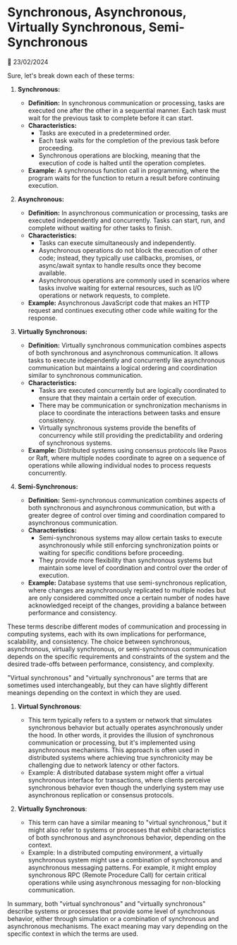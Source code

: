 # Synchronous, Asynchronous, Virtually Synchronous, Semi-Synchronous

📅 23/02/2024

Sure, let's break down each of these terms:

1. **Synchronous:**
   - **Definition:** In synchronous communication or processing, tasks are executed one after the other in a sequential manner. Each task must wait for the previous task to complete before it can start.
   - **Characteristics:**
     - Tasks are executed in a predetermined order.
     - Each task waits for the completion of the previous task before proceeding.
     - Synchronous operations are blocking, meaning that the execution of code is halted until the operation completes.
   - **Example:** A synchronous function call in programming, where the program waits for the function to return a result before continuing execution.

2. **Asynchronous:**
   - **Definition:** In asynchronous communication or processing, tasks are executed independently and concurrently. Tasks can start, run, and complete without waiting for other tasks to finish.
   - **Characteristics:**
     - Tasks can execute simultaneously and independently.
     - Asynchronous operations do not block the execution of other code; instead, they typically use callbacks, promises, or async/await syntax to handle results once they become available.
     - Asynchronous operations are commonly used in scenarios where tasks involve waiting for external resources, such as I/O operations or network requests, to complete.
   - **Example:** Asynchronous JavaScript code that makes an HTTP request and continues executing other code while waiting for the response.

3. **Virtually Synchronous:**
   - **Definition:** Virtually synchronous communication combines aspects of both synchronous and asynchronous communication. It allows tasks to execute independently and concurrently like asynchronous communication but maintains a logical ordering and coordination similar to synchronous communication.
   - **Characteristics:**
     - Tasks are executed concurrently but are logically coordinated to ensure that they maintain a certain order of execution.
     - There may be communication or synchronization mechanisms in place to coordinate the interactions between tasks and ensure consistency.
     - Virtually synchronous systems provide the benefits of concurrency while still providing the predictability and ordering of synchronous systems.
   - **Example:** Distributed systems using consensus protocols like Paxos or Raft, where multiple nodes coordinate to agree on a sequence of operations while allowing individual nodes to process requests concurrently.

4. **Semi-Synchronous:**
   - **Definition:** Semi-synchronous communication combines aspects of both synchronous and asynchronous communication, but with a greater degree of control over timing and coordination compared to asynchronous communication.
   - **Characteristics:**
     - Semi-synchronous systems may allow certain tasks to execute asynchronously while still enforcing synchronization points or waiting for specific conditions before proceeding.
     - They provide more flexibility than synchronous systems but maintain some level of coordination and control over the order of execution.
   - **Example:** Database systems that use semi-synchronous replication, where changes are asynchronously replicated to multiple nodes but are only considered committed once a certain number of nodes have acknowledged receipt of the changes, providing a balance between performance and consistency.

These terms describe different modes of communication and processing in computing systems, each with its own implications for performance, scalability, and consistency. The choice between synchronous, asynchronous, virtually synchronous, or semi-synchronous communication depends on the specific requirements and constraints of the system and the desired trade-offs between performance, consistency, and complexity.

"Virtual synchronous" and "virtually synchronous" are terms that are sometimes used interchangeably, but they can have slightly different meanings depending on the context in which they are used.

1. **Virtual Synchronous**:
   - This term typically refers to a system or network that simulates synchronous behavior but actually operates asynchronously under the hood. In other words, it provides the illusion of synchronous communication or processing, but it's implemented using asynchronous mechanisms. This approach is often used in distributed systems where achieving true synchronicity may be challenging due to network latency or other factors.
   - Example: A distributed database system might offer a virtual synchronous interface for transactions, where clients perceive synchronous behavior even though the underlying system may use asynchronous replication or consensus protocols.

2. **Virtually Synchronous**:
   - This term can have a similar meaning to "virtual synchronous," but it might also refer to systems or processes that exhibit characteristics of both synchronous and asynchronous behavior, depending on the context.
   - Example: In a distributed computing environment, a virtually synchronous system might use a combination of synchronous and asynchronous messaging patterns. For example, it might employ synchronous RPC (Remote Procedure Call) for certain critical operations while using asynchronous messaging for non-blocking communication.

In summary, both "virtual synchronous" and "virtually synchronous" describe systems or processes that provide some level of synchronous behavior, either through simulation or a combination of synchronous and asynchronous mechanisms. The exact meaning may vary depending on the specific context in which the terms are used.